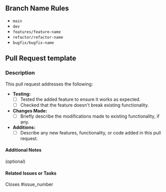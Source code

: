 ## Branch Name Rules

- `main`
- `dev`
- `features/feature-name`
- `refactor/refactor-name`
- `bugfix/bugfix-name`

## Pull Request template

### Description
This pull request addresses the following:

- **Testing:**
    - [ ] Tested the added feature to ensure it works as expected.
    - [ ] Checked that the feature doesn't break existing functionality.

- **Changes Made:**
    - [ ] Briefly describe the modifications made to existing functionality, if any.

- **Additions:**
    - [ ] Describe any new features, functionality, or code added in this pull request.

#### Additional Notes
(optional)

#### Related Issues or Tasks
Closes #issue_number
